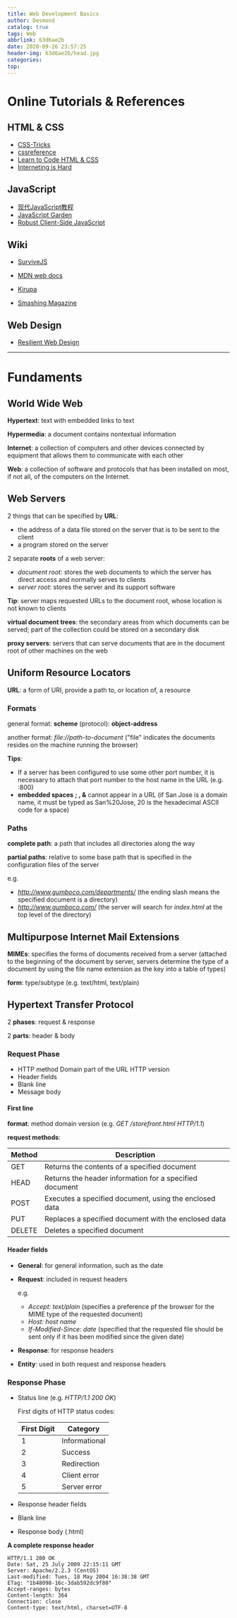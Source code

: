 ```yaml
---
title: Web Development Basics
author: Desmond
catalog: true
tags: Web
abbrlink: 63d6ae2b
date: 2020-09-26 23:57:25
header-img: 63d6ae2b/head.jpg
categories:
top:
---
```


# Online Tutorials & References

## HTML & CSS

- [CSS-Tricks](https://css-tricks.com/)
- [cssreference](https://cssreference.io/)
- [Learn to Code HTML & CSS](https://learn.shayhowe.com/)
- [Interneting is Hard](https://www.internetingishard.com/)

## JavaScript

- [现代JavaScript教程](https://zh.javascript.info/)
- [JavaScript Garden](https://bonsaiden.github.io/JavaScript-Garden/)
- [Robust Client-Side JavaScript](https://molily.de/robust-javascript/)

## Wiki

- [SurviveJS](https://survivejs.com/)

- [MDN web docs](https://developer.mozilla.org/)

- [Kirupa](https://www.kirupa.com/)

- [Smashing Magazine](https://www.smashingmagazine.com/)

## Web Design

- [Resilient Web Design](https://resilientwebdesign.com/)

------

# Fundaments

## World Wide Web

**Hypertext**: text with embedded links to text

**Hypermedia**: a document contains nontextual information

**Internet**: a collection of computers and other devices connected by equipment that allows them to communicate with each other

**Web**: a collection of software and protocols that has been installed on most, if not all, of the computers on the Internet.

## Web Servers

2 things that can be specified by **URL**:

- the address of a data file stored on the server that is to be sent to the client
- a program stored on the server

2 separate **roots** of a web server:

- *document root*: stores the web documents to which the server has direct access and normally serves to clients
- *server root*: stores the server and its support software

**Tip**: server maps requested URLs to the document root, whose location is not known to clients

**virtual document trees**: the secondary areas from which documents can be served; part of the collection could be stored on a secondary disk

**proxy servers**: servers that can serve documents that are in the document root of other machines on the web

## Uniform Resource Locators

**URL**: a form of URI, provide a path to, or location of, a resource

### Formats

general format: **scheme** (protocol): **object-address**

another format: *file://path-to-document* ("file" indicates the documents resides on the machine running the browser)

**Tips**:

- If a server has been configured to use some other port number, it is necessary to attach that port number to the host name in the URL (e.g. :800)
- **embedded spaces** **; , &** cannot appear in a URL (if San Jose is a domain name, it must be typed as San%20Jose, 20 is the hexadecimal ASCII code for a space)

### Paths

**complete path**: a path that includes all directories along the way

**partial paths**: relative to some base path that is specified in the configuration files of the server

e.g.

- *http://www.gumboco.com/departments/* (the ending slash means the specified document is a directory)
- *http://www.gumboco.com/* (the server will search for *index.html* at the top level of the directory)

## Multipurpose Internet Mail Extensions

**MIMEs**: specifies the forms of documents received from a server (attached to the beginning of the document by server, servers determine the type of a document by using the file name extension as the key into a table of types)

**form**: type/subtype (e.g. text/html, text/plain)

## Hypertext Transfer Protocol

2 **phases**: request & response

2 **parts**: header & body

### Request Phase

- HTTP method Domain part of the URL HTTP version
- Header fields
- Blank line
- Message body

#### First line

**format**: method domain version (e.g. *GET /storefront.html HTTP/1.1*)

**request methods**:

| Method | Description                                             |
| ------ | ------------------------------------------------------- |
| GET    | Returns the contents of a specified document            |
| HEAD   | Returns the header information for a specified document |
| POST   | Executes a specified document, using the enclosed data  |
| PUT    | Replaces a specified document with the enclosed data    |
| DELETE | Deletes a specified document                            |

#### Header fields

- **General**: for general information, such as the date

- **Request**: included in request headers
  
  e.g. 
  
  - *Accept: text/plain* (specifies a preference pf the browser for the MIME type of the requested document)
  - *Host: host name*
  - *If-Modified-Since: date* (specified that the requested file should be sent only if it has been modified since the given date)

- **Response**: for response headers

- **Entity**: used in both request and response headers 

### Response Phase

- Status line (e.g. *HTTP/1.1 200 OK*)
  
  First digits of HTTP status codes:
  
  | First Digit | Category      |
  | ----------- | ------------- |
  | 1           | Informational |
  | 2           | Success       |
  | 3           | Redirection   |
  | 4           | Client error  |
  | 5           | Server error  |

- Response header fields

- Blank line

- Response body (.html)

**A complete response header**

```http
HTTP/1.1 200 OK
Date: Sat, 25 July 2009 22:15:11 GMT
Server: Apache/2.2.3 (CentOS)
Last-modified: Tues, 18 May 2004 16:38:38 GMT
ETag: "1b48098-16c-3dab592dc9f80"
Accept-ranges: bytes
Content-length: 364
Connection: close
Content-type: text/html, charset=UTF-8
```
